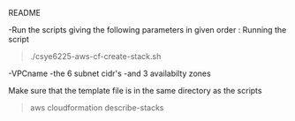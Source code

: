 README

-Run the scripts giving the following parameters in given order :
Running the script
> ./csye6225-aws-cf-create-stack.sh 

 -VPCname
 -the 6 subnet cidr's 
 -and 3 availabilty zones
 

Make sure that the template file is in the same directory as the scripts


> aws cloudformation describe-stacks
